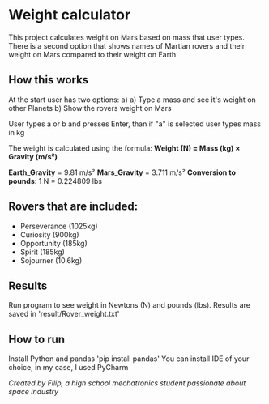 # Weight calculator
This project calculates weight on Mars based on mass that user types. There is a second option that shows names of Martian rovers and their weight on Mars compared to their weight on Earth

## How this works
At the start user has two options:
a) a) Type a mass and see it's weight on other Planets
b) Show the rovers weight on Mars

User types a or b and presses Enter, than if "a" is selected user types mass in kg

The weight is calculated using the formula:
**Weight (N) = Mass (kg) × Gravity (m/s²)**

**Earth_Gravity** = 9.81 m/s²
**Mars_Gravity**  = 3.711 m/s²
**Conversion to pounds**: 1 N = 0.224809 lbs

## Rovers that are included:
- Perseverance (1025kg)
- Curiosity    (900kg)
- Opportunity  (185kg)
- Spirit       (185kg)
- Sojourner    (10.6kg)

## Results
Run program to see weight in Newtons (N) and pounds (lbs). 
Results are saved in 'result/Rover_weight.txt'

## How to run
Install Python and pandas 'pip install pandas'
You can install IDE of your choice, in my case, I used PyCharm


*Created by Filip, a high school mechatronics student passionate about space industry*


